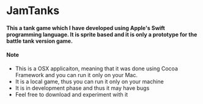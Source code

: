 # JamTanks

#### This a tank game which I have developed using Apple's Swift programming language. It is sprite based and it is only a prototype for the battle tank version game.

#### Note
* This is a OSX applicaiton, meaning that it was done using Cocoa Framework and you can run it only on your Mac.
* It is a local game, thus you can run it only on your machine
* It is in development phase and thus it may have bugs
* Feel free to download and experiment with it
